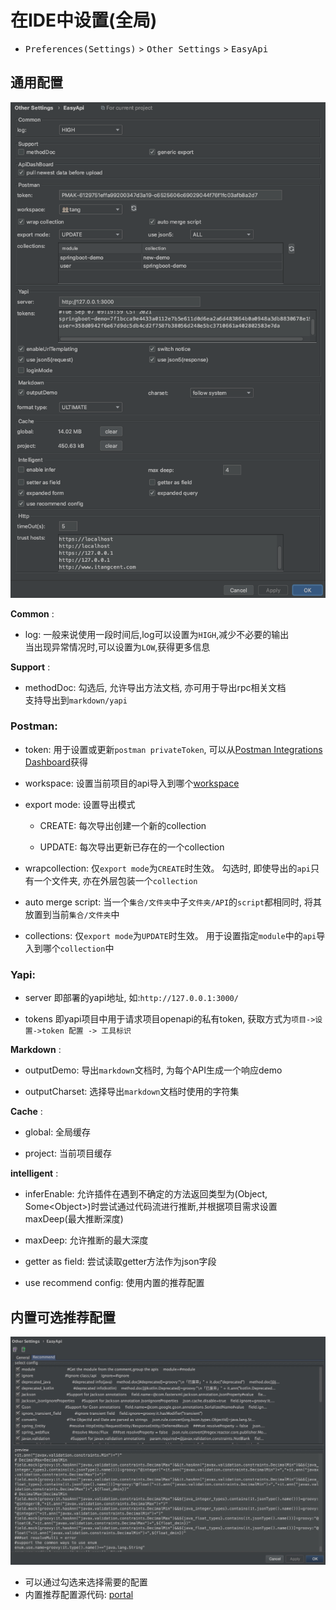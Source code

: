 
# 在IDE中设置(全局)

- <kbd>Preferences(Settings)</kbd> > <kbd>Other Settings</kbd> > <kbd>EasyApi</kbd>

## 通用配置

![avatar](/asset/idea-general.png)

**Common** :

 - log: 一般来说使用一段时间后,log可以设置为`HIGH`,减少不必要的输出<br>当出现异常情况时,可以设置为`LOW`,获得更多信息

**Support** :

 - methodDoc: 勾选后, 允许导出方法文档, 亦可用于导出rpc相关文档<br>
 支持导出到`markdown/yapi`

### Postman:

 - token: 用于设置或更新`postman privateToken`, 可以从[Postman Integrations Dashboard](https://go.postman.co/integrations/services/pm_pro_api)获得 

 - workspace: 设置当前项目的api导入到哪个[workspace](https://web.postman.co/workspaces)

 - export mode: 设置导出模式
    
    - CREATE: 每次导出创建一个新的collection

    - UPDATE: 每次导出更新已存在的一个collection

 - wrapcollection: 仅`export mode`为`CREATE`时生效。 勾选时, 即使导出的`api`只有一个文件夹, 亦在外层包装一个`collection`

 - auto merge script: 当一个`集合/文件夹`中子`文件夹/API`的`script`都相同时, 将其放置到当前`集合/文件夹`中

 - collections: 仅`export mode`为`UPDATE`时生效。 用于设置指定`module`中的`api`导入到哪个`collection`中

### Yapi:

 - server 即部署的yapi地址, 如:`http://127.0.0.1:3000/`

 - tokens 即yapi项目中用于请求项目openapi的私有token, 获取方式为`项目->设置->token 配置 -> 工具标识`

**Markdown** :

 - outputDemo: 导出`markdown`文档时, 为每个API生成一个响应demo

 - outputCharset: 选择导出`markdown`文档时使用的字符集

**Cache** :

 - global: 全局缓存

 - project: 当前项目缓存

**intelligent** :

 - inferEnable: 允许插件在遇到不确定的方法返回类型为(Object, Some\<Object>)时尝试通过代码流进行推断,并根据项目需求设置maxDeep(最大推断深度)

 - maxDeep: 允许推断的最大深度

 - getter as field: 尝试读取getter方法作为json字段

 - use recommend config: 使用内置的推荐配置


## 内置可选推荐配置

![avatar](/asset/idea-recommend.png)

- 可以通过勾选来选择需要的配置
- 内置推荐配置源代码: [portal](https://github.com/tangcent/easy-yapi/blob/master/idea-plugin/src/main/resources/.recommend.easy.api.config)
